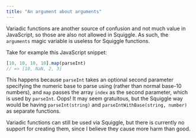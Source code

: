 ```yaml
---
title: "An argument about arguments"
---
```


Variadic functions are another source of confusion and not much value in
JavaScript, so those are also not allowed in Squiggle. As such, the `arguments`
magic variable is useless for Squiggle functions.

Take for example this JavaScript snippet:

```javascript
[10, 10, 10, 10].map(parseInt)
// => [10, NaN, 2, 3]
```

This happens because `parseInt` takes an optional second parameter specifying
the numeric base to parse using (rather than normal base-10 numbers), and `map`
passes the array `index` as the second parameter, which is used by `parseInt`.
Oops! It may seem gratuitous, but the Squiggle way would be having
`parseInt(string)` and `parseIntWithBase(string, number)` as separate functions.

Variadic functions can still be used via Squiggle, but there is currently no
support for creating them, since I believe they cause more harm than good.
